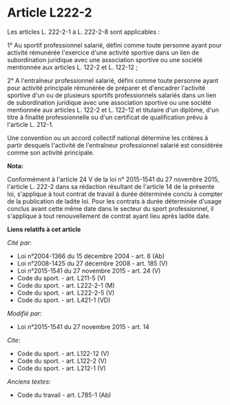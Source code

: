# Article L222-2

Les articles L. 222-2-1 à L. 222-2-8 sont applicables : 

1° Au sportif professionnel salarié, défini comme toute personne ayant pour activité rémunérée l'exercice d'une activité
sportive dans un lien de subordination juridique avec une association sportive ou une société mentionnée aux articles L.
122-2 et L. 122-12 ; 

2° A l'entraîneur professionnel salarié, défini comme toute personne ayant pour activité principale rémunérée de préparer et
d'encadrer l'activité sportive d'un ou de plusieurs sportifs professionnels salariés dans un lien de subordination juridique
avec une association sportive ou une société mentionnée aux articles L. 122-2 et L. 122-12 et titulaire d'un diplôme, d'un
titre à finalité professionnelle ou d'un certificat de qualification prévu à l'article L. 212-1. 

Une convention ou un accord collectif national détermine les critères à partir desquels l'activité de l'entraîneur
professionnel salarié est considérée comme son activité principale.

**Nota:**

Conformément à l'article 24 V de la loi n° 2015-1541 du 27 novembre 2015, l'article L. 222-2 dans sa rédaction résultant de
l'article 14 de la présente loi, s'applique à tout contrat de travail à durée déterminée conclu à compter de la publication
de ladite loi. Pour les contrats à durée déterminée d'usage conclus avant cette même date dans le secteur du sport
professionnel, il s'applique à tout renouvellement de contrat ayant lieu après ladite date.

**Liens relatifs à cet article**

_Cité par_:

  - Loi n°2004-1366 du 15 décembre 2004 - art. 6 (Ab)
  - Loi n°2008-1425 du 27 décembre 2008 - art. 185 (V)
  - Loi n°2015-1541 du 27 novembre 2015 - art. 24 (V)
  - Code du sport. - art. L211-5 (V)
  - Code du sport. - art. L222-2-1 (M)
  - Code du sport. - art. L222-2-5 (V)
  - Code du sport. - art. L421-1 (VD)

_Modifié par_:

  - Loi n°2015-1541 du 27 novembre 2015 - art. 14

_Cite_:

  - Code du sport. - art. L122-12 (V)
  - Code du sport. - art. L122-2 (V)
  - Code du sport. - art. L212-1 (V)

_Anciens textes_:

  - Code du travail - art. L785-1 (Ab)
